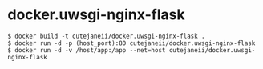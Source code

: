 # docker.uwsgi-nginx-flask

<pre><code>$ docker build -t cutejaneii/docker.uwsgi-nginx-flask .
$ docker run -d -p (host_port):80 cutejaneii/docker.uwsgi-nginx-flask
$ docker run -d -v /host/app:/app --net=host cutejaneii/docker.uwsgi-nginx-flask
</code></pre>


